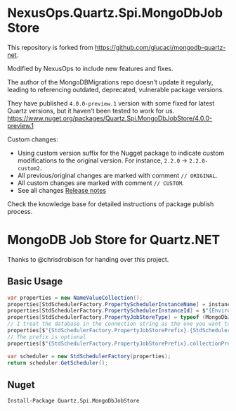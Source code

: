 
# NexusOps.Quartz.Spi.MongoDbJobStore

This repository is forked from https://github.com/glucaci/mongodb-quartz-net.

Modified by NexusOps to include new features and fixes.

The author of the MongoDBMigrations repo doesn't update it regularly, leading to referencing outdated, deprecated, vulnerable package versions.

They have published `4.0.0-preview.1` version with some fixed for latest Quartz versions, but it haven't been tested to work for us.
https://www.nuget.org/packages/Quartz.Spi.MongoDbJobStore/4.0.0-preview.1

Custom changes:

- Using custom version suffix for the Nugget package to indicate custom modifications to the original version. For instance, `2.2.0` -> `2.2.0-custom2`.
- All previous/original changes are marked with comment `// ORIGINAL`.
- All custom changes are marked with comment `// CUSTOM`.
- See all changes [Release notes](./ReleaseNotes.md)

Check the knowledge base for detailed instructions of package publish process.


MongoDB Job Store for Quartz.NET
================================
Thanks to @chrisdrobison for handing over this project.

## Basic Usage

```cs
var properties = new NameValueCollection();
properties[StdSchedulerFactory.PropertySchedulerInstanceName] = instanceName;
properties[StdSchedulerFactory.PropertySchedulerInstanceId] = $"{Environment.MachineName}-{Guid.NewGuid()}";
properties[StdSchedulerFactory.PropertyJobStoreType] = typeof (MongoDbJobStore).AssemblyQualifiedName;
// I treat the database in the connection string as the one you want to connect to
properties[$"{StdSchedulerFactory.PropertyJobStorePrefix}.{StdSchedulerFactory.PropertyDataSourceConnectionString}"] = "mongodb://localhost/quartz";
// The prefix is optional
properties[$"{StdSchedulerFactory.PropertyJobStorePrefix}.collectionPrefix"] = "prefix";

var scheduler = new StdSchedulerFactory(properties);
return scheduler.GetScheduler();
```

## Nuget

```
Install-Package Quartz.Spi.MongoDbJobStore
```